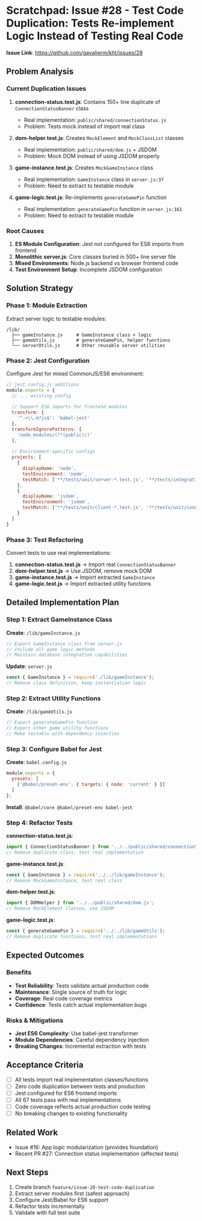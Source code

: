 # Scratchpad: Issue #28 - Test Code Duplication: Tests Re-implement Logic Instead of Testing Real Code

**Issue Link**: https://github.com/gavalierm/kht/issues/28

## Problem Analysis

### Current Duplication Issues

1. **connection-status.test.js**: Contains 150+ line duplicate of `ConnectionStatusBanner` class
   - Real implementation: `public/shared/connectionStatus.js`
   - Problem: Tests mock instead of import real class

2. **dom-helper.test.js**: Creates `MockElement` and `MockClassList` classes 
   - Real implementation: `public/shared/dom.js` + JSDOM
   - Problem: Mock DOM instead of using JSDOM properly

3. **game-instance.test.js**: Creates `MockGameInstance` class
   - Real implementation: `GameInstance` class in `server.js:37`
   - Problem: Need to extract to testable module

4. **game-logic.test.js**: Re-implements `generateGamePin` function
   - Real implementation: `generateGamePin` function in `server.js:161`
   - Problem: Need to extract to testable module

### Root Causes

1. **ES Module Configuration**: Jest not configured for ES6 imports from frontend
2. **Monolithic server.js**: Core classes buried in 500+ line server file
3. **Mixed Environments**: Node.js backend vs browser frontend code
4. **Test Environment Setup**: Incomplete JSDOM configuration

## Solution Strategy

### Phase 1: Module Extraction
Extract server logic to testable modules:

```
/lib/
  ├── gameInstance.js     # GameInstance class + logic
  ├── gameUtils.js        # generateGamePin, helper functions
  └── serverUtils.js      # Other reusable server utilities
```

### Phase 2: Jest Configuration
Configure Jest for mixed CommonJS/ES6 environment:

```javascript
// jest.config.js additions
module.exports = {
  // ... existing config
  
  // Support ES6 imports for frontend modules
  transform: {
    '^.+\\.m?js$': 'babel-jest'
  },
  transformIgnorePatterns: [
    'node_modules/(?!(public)/)'
  ],
  
  // Environment-specific configs
  projects: [
    {
      displayName: 'node',
      testEnvironment: 'node',
      testMatch: ['**/tests/unit/server-*.test.js', '**/tests/integration/*.test.js']
    },
    {
      displayName: 'jsdom', 
      testEnvironment: 'jsdom',
      testMatch: ['**/tests/unit/client-*.test.js', '**/tests/unit/connection-status.test.js']
    }
  ]
}
```

### Phase 3: Test Refactoring
Convert tests to use real implementations:

1. **connection-status.test.js** → Import real `ConnectionStatusBanner`
2. **dom-helper.test.js** → Use JSDOM, remove mock DOM
3. **game-instance.test.js** → Import extracted `GameInstance`
4. **game-logic.test.js** → Import extracted utility functions

## Detailed Implementation Plan

### Step 1: Extract GameInstance Class

**Create**: `/lib/gameInstance.js`
```javascript
// Export GameInstance class from server.js
// Include all game logic methods
// Maintain database integration capabilities
```

**Update**: `server.js`
```javascript
const { GameInstance } = require('./lib/gameInstance');
// Remove class definition, keep instantiation logic
```

### Step 2: Extract Utility Functions

**Create**: `/lib/gameUtils.js`  
```javascript
// Export generateGamePin function
// Export other game utility functions
// Make testable with dependency injection
```

### Step 3: Configure Babel for Jest

**Create**: `babel.config.js`
```javascript
module.exports = {
  presets: [
    ['@babel/preset-env', { targets: { node: 'current' } }]
  ]
};
```

**Install**: `@babel/core @babel/preset-env babel-jest`

### Step 4: Refactor Tests

**connection-status.test.js**:
```javascript
import { ConnectionStatusBanner } from '../../public/shared/connectionStatus.js';
// Remove duplicate class, test real implementation
```

**game-instance.test.js**:
```javascript
const { GameInstance } = require('../../lib/gameInstance');
// Remove MockGameInstance, test real class
```

**dom-helper.test.js**:
```javascript
import { DOMHelper } from '../../public/shared/dom.js';
// Remove MockElement classes, use JSDOM
```

**game-logic.test.js**:
```javascript
const { generateGamePin } = require('../../lib/gameUtils');
// Remove duplicate functions, test real implementations
```

## Expected Outcomes

### Benefits
- **Test Reliability**: Tests validate actual production code
- **Maintenance**: Single source of truth for logic
- **Coverage**: Real code coverage metrics
- **Confidence**: Tests catch actual implementation bugs

### Risks & Mitigations
- **Jest ES6 Complexity**: Use babel-jest transformer
- **Module Dependencies**: Careful dependency injection
- **Breaking Changes**: Incremental extraction with tests

## Acceptance Criteria
- [ ] All tests import real implementation classes/functions
- [ ] Zero code duplication between tests and production
- [ ] Jest configured for ES6 frontend imports
- [ ] All 67 tests pass with real implementations
- [ ] Code coverage reflects actual production code testing
- [ ] No breaking changes to existing functionality

## Related Work
- Issue #16: App logic modularization (provides foundation)
- Recent PR #27: Connection status implementation (affected tests)

## Next Steps
1. Create branch `feature/issue-28-test-code-duplication`
2. Extract server modules first (safest approach)
3. Configure Jest/Babel for ES6 support
4. Refactor tests incrementally
5. Validate with full test suite